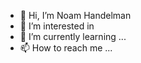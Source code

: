 - 👋 Hi, I’m Noam Handelman
- 👀 I’m interested in 
- 🌱 I’m currently learning ...
- 📫 How to reach me ...

<!---
NoamHandelman/NoamHandelman is a ✨ special ✨ repository because its `README.md` (this file) appears on your GitHub profile.
You can click the Preview link to take a look at your changes.
--->
